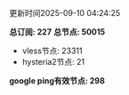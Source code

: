 更新时间2025-09-10 04:24:25

**总订阅: 227**
**总节点: 50015**
- vless节点: 23311
- hysteria2节点: 21

**google ping有效节点: 298**
